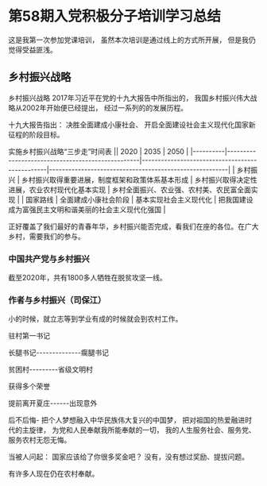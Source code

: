 # 第58期入党积极分子培训学习总结

这是我第一次参加党课培训，
虽然本次培训是通过线上的方式所开展，
但是我仍觉得受益匪浅。

## 乡村振兴战略 

乡村振兴战略 
2017年习近平在党的十九大报告中所指出的，
我国乡村振兴伟大战略从2002年开始便已经提出，
经过一系列的的发展历程。

十九大报告指出：
决胜全面建成小康社会、
开启全面建设社会主义现代化国家新征程的阶段目标。

实施乡村振兴战略“三步走”时间表
|| 2020                                             | 2035                                           | 2050                                         |
|----------|--------------------------------------------------|------------------------------------------------|--------------------------------------------------------|
| 乡村振兴 | 乡村振兴取得重要进展，制度框架和政策体系基本形成 | 乡村振兴取得决定性进展，农业农村现代化基本实现 | 乡村全面振兴、农业强、农村美、农民富全面实现           |
| 国家路线 | 全面建成小康社会阶段                             | 基本实现社会主义现代化                         | 把我国建设成为富强民主文明和谐美丽的社会主义现代化强国 |

正好覆盖了我们最好的青春年华，乡村振兴能否完成，看我们在座的各位。在广大乡村，需要我们的参与。

### 中国共产党与乡村振兴

截至2020年，共有1800多人牺牲在脱贫攻坚一线。

### 作者与乡村振兴（司保江）

小的时候，就立志等到学业有成的时候就会到农村工作。

驻村第一书记

长腿书记--------------瘸腿书记

贫困村---------省级文明村

获得多个荣誉

提前离开夏庄------出现意外


后不后悔-
把个人梦想融入中华民族伟大复兴的中国梦，
把对祖国的热爱融进时代的主旋律，
为党和人民奉献我所能奉献的一切，
我的人生服务社会、服务党、服务农村无怨无悔。

当被人问起：
国家应该给了你很多奖金吧？
没有，没有想过奖励、提拔问题。

有许多人现在仍在农村奉献。








